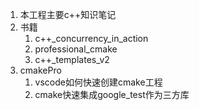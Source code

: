 1. 本工程主要c++知识笔记
2. 书籍
   1. c++_concurrency_in_action
   2. professional_cmake
   3. c++_templates_v2
3. cmakePro
   1. vscode如何快速创建cmake工程
   2. cmake快速集成google_test作为三方库